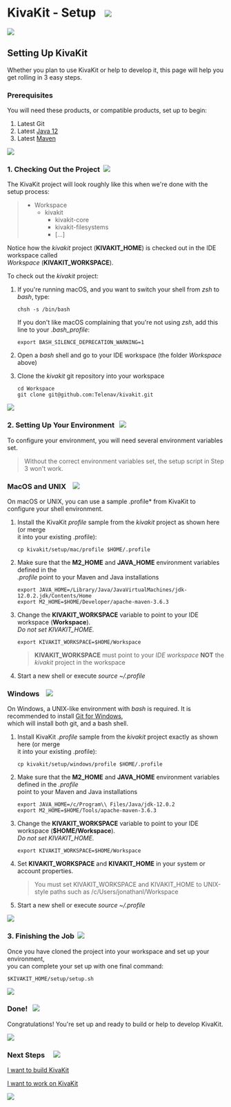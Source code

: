 # KivaKit - Setup   ![](../../../../kivakit/https://www.kivakit.org/images/box-40.png)

![](../../../../kivakit/https://www.kivakit.org/images/horizontal-line.png)

## Setting Up KivaKit

Whether you plan to use KivaKit or help to develop it, this page will help you get rolling in 3 easy steps.

### Prerequisites

You will need these products, or compatible products, set up to begin:

1. Latest Git
2. Latest [Java 12](https://www.oracle.com/java/technologies/javase/jdk12-archive-downloads.html)
3. Latest [Maven](https://maven.apache.org/download.cgi)

![](../../../../kivakit/https://www.kivakit.org/images/horizontal-line.png)

### 1. Checking Out the Project  ![](../../../../kivakit/https://www.kivakit.org/images/down-arrow-32.png)

The KivaKit project will look roughly like this when we're done with the setup process:

> * Workspace
>   * kivakit
>     * kivakit-core
>     * kivakit-filesystems
>     * [...]

Notice how the *kivakit* project (**KIVAKIT_HOME**) is checked out in the IDE workspace called  
*Workspace* (**KIVAKIT_WORKSPACE**).

To check out the *kivakit* project:

1. If you're running macOS, and you want to switch your shell from *zsh* to *bash*, type:

       chsh -s /bin/bash

   If you don't like macOS complaining that you're not using *zsh*, add this line to your *.bash_profile*:

       export BASH_SILENCE_DEPRECATION_WARNING=1

2. Open a *bash* shell and go to your IDE workspace (the folder *Workspace* above)
3. Clone the *kivakit* git repository into your workspace
   
       cd Workspace 
       git clone git@github.com:Telenav/kivakit.git

![](../../../../kivakit/https://www.kivakit.org/images/horizontal-line.png)

### 2. Setting Up Your Environment   ![](../../../../kivakit/https://www.kivakit.org/images/box-40.png)

To configure your environment, you will need several environment variables set.

> Without the correct environment variables set, the setup script in Step 3 won't work.

### MacOS and UNIX    ![](../../../../kivakit/https://www.kivakit.org/images/bluebook-32.png)

On macOS or UNIX, you can use a sample .profile* from KivaKit to configure your shell environment.

1. Install the KivaKit *profile* sample from the *kivakit* project as shown here (or merge  
   it into your existing .profile):

       cp kivakit/setup/mac/profile $HOME/.profile

2. Make sure that the **M2_HOME** and **JAVA_HOME** environment variables defined in the  
   *.profile* point to your Maven and Java installations

       export JAVA_HOME=/Library/Java/JavaVirtualMachines/jdk-12.0.2.jdk/Contents/Home 
       export M2_HOME=$HOME/Developer/apache-maven-3.6.3

3. Change the **KIVAKIT_WORKSPACE** variable to point to your IDE workspace (**Workspace**).  
   _Do not set KIVAKIT_HOME._

       export KIVAKIT_WORKSPACE=$HOME/Workspace

   > **KIVAKIT_WORKSPACE** must point to your *IDE workspace* **NOT** the *kivakit* project in the workspace

4. Start a new shell or execute *source ~/.profile*

### Windows &nbsp;&nbsp; ![](../../../../kivakit/https://www.kivakit.org/images/window-32.png)

On Windows, a UNIX-like environment with *bash* is required. It is recommended to install [Git for Windows](https://gitforwindows.org/),  
which will install both git, and a bash shell.

1. Install KivaKit *.profile* sample from the *kivakit* project exactly as shown here (or merge  
   it into your existing .profile):

       cp kivakit/setup/windows/profile $HOME/.profile

2. Make sure that the **M2_HOME** and **JAVA_HOME** environment variables defined in the *.profile*  
   point to your Maven and Java installations

       export JAVA_HOME=/c/Program\\ Files/Java/jdk-12.0.2 
       export M2_HOME=$HOME/Tools/apache-maven-3.6.3

3. Change the **KIVAKIT_WORKSPACE** variable to point to your IDE workspace (**$HOME/Workspace**).  
   _Do not set KIVAKIT_HOME._

       export KIVAKIT_WORKSPACE=$HOME/Workspace

4. Set **KIVAKIT_WORKSPACE** and **KIVAKIT_HOME** in your system or account properties.

   > You must set KIVAKIT_WORKSPACE and KIVAKIT_HOME to UNIX-style paths such as /c/Users/jonathanl/Workspace

5. Start a new shell or execute *source ~/.profile*

![](../../../../kivakit/https://www.kivakit.org/images/horizontal-line.png)

### 3. Finishing the Job  ![](../../../../kivakit/https://www.kivakit.org/images/stars-48.png)

Once you have cloned the project into your workspace and set up your environment,  
you can complete your set up with one final command:

    $KIVAKIT_HOME/setup/setup.sh

![](../../../../kivakit/https://www.kivakit.org/images/horizontal-line.png)

### Done!   ![](../../../../kivakit/https://www.kivakit.org/images/rocket-40.png)

Congratulations! You're set up and ready to build or help to develop KivaKit.

![](../../../../kivakit/https://www.kivakit.org/images/horizontal-line.png)

### Next Steps &nbsp; &nbsp;  ![](../../../../kivakit/https://www.kivakit.org/images/footprints-40.png)

[I want to build KivaKit](building.md)

[I want to work on KivaKit](../developing/index.md)


![](../../../../kivakit/https://www.kivakit.org/images/horizontal-line.png)

